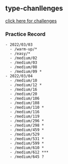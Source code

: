<!--
 * @Date: 2022-03-03
 * @Description: 
-->


## type-chanllenges

[click here for challenges](https://github.com/type-challenges/type-challenges)

### Practice Record

    - 2022/03/03 
      - /warm-up/*
      - /easy/*
      - /medium/02
      - /medium/03
      - /medium/08
      - /medium/09 *
    - 2022/03/04
      - /medium/10 
      - /medium/12 *
      - /medium/16
      - /medium/20 
      - /medium/106
      - /medium/108
      - /medium/110 *
      - /medium/116
      - /medium/119
      - /medium/296 *
      - /medium/298 *
      - /medium/459 *
      - /medium/529 
      - /medium/531 *
      - /medium/599 *
      - /medium/610 *
      - /medium/612 ***
      - /medium/645 ?